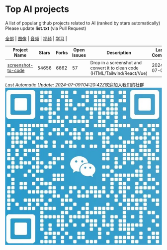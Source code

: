 # Top AI projects
A list of popular github projects related to AI (ranked by stars automatically)
Please update **list.txt** (via Pull Request)

<a href="./README.md">全部</a> |   <a href="./READMEpicture.md">图像</a> |   <a href="./READMEaudio.md">音频</a> | <a href="./READMEvideo.md">视频</a> | <a href="./READMElearn.md">学习</a> | 

| Project Name | Stars | Forks | Open Issues | Description | Last Commit |
| ------------ | ----- | ----- | ----------- | ----------- | ----------- |
| [screenshot-to-code](https://github.com/abi/screenshot-to-code) | 54656 | 6662 | 57 | Drop in a screenshot and convert it to clean code (HTML/Tailwind/React/Vue) | 2024-07-03 |

*Last Automatic Update: 2024-07-09T04:20:42Z*欢迎加入我们的社群 ![](https://raw.githubusercontent.com/mouuii/picture/master/weichat.jpg) 